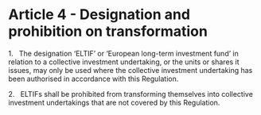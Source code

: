 # Article 4 - Designation and prohibition on transformation


1.   The designation ‘ELTIF’ or ‘European long-term investment fund’ in relation to a collective investment undertaking, or the units or shares it issues, may only be used where the collective investment undertaking has been authorised in accordance with this Regulation.

2.   ELTIFs shall be prohibited from transforming themselves into collective investment undertakings that are not covered by this Regulation.
